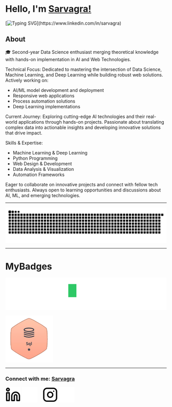# Hello, I'm [Sarvagra!](https://www.linkedin.com/in/sarvagra)

[![Typing SVG](https://readme-typing-svg.herokuapp.com?size=25&color=1A9AF7&lines=I'm+a+Data+Scientist;)](https://www.linkedin.com/in/sarvagra)

## About

🎓 Second-year Data Science enthusiast merging theoretical knowledge with hands-on implementation in AI and Web Technologies.

Technical Focus:
Dedicated to mastering the intersection of Data Science, Machine Learning, and Deep Learning while building robust web solutions. Actively working on:
- AI/ML model development and deployment
- Responsive web applications
- Process automation solutions
- Deep Learning implementations

Current Journey:
Exploring cutting-edge AI technologies and their real-world applications through hands-on projects. Passionate about translating complex data into actionable insights and developing innovative solutions that drive impact.

Skills & Expertise:
- Machine Learning & Deep Learning
- Python Programming
- Web Design & Development
- Data Analysis & Visualization
- Automation Frameworks

Eager to collaborate on innovative projects and connect with fellow tech enthusiasts. Always open to learning opportunities and discussions about AI, ML, and emerging technologies.


---
<picture>
  <source media="(prefers-color-scheme: dark)" srcset="https://raw.githubusercontent.com/sarvagra/sarvagra/output/github-contribution-grid-snake-dark.svg">
  <source media="(prefers-color-scheme: light)" srcset="https://raw.githubusercontent.com/sarvagra/sarvagra/output/github-contribution-grid-snake.svg">
  <img alt="github contribution grid snake animation" src="https://raw.githubusercontent.com/sarvagra/sarvagra/output/github-contribution-grid-snake.svg">
</picture>

---


# MyBadges
![Typing Animation](./Images/HackerRank.svg)


<img src="./Images/SqlOneStar.jpg" width=150>

---

### Connect with me: [Sarvagra](https://linktr.ee/shubhansu)

[![ln](./Images/linkedin-light.svg)](https://www.linkedin.com/in/sarvagra)
[![ln](./Images/linkedin-dark.svg)](https://www.linkedin.com/in/sarvagra)
&nbsp;&nbsp;
[![Ig](./Images/instagram-light.svg)](https://www.instagram.com/sarvagra/)
[![Ig](./Images/instagram-dark.svg)](https://www.instagram.com/sarvagra/)
&nbsp;&nbsp;
